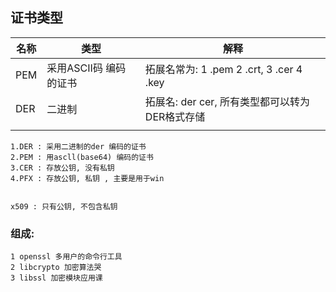 ## 证书类型

| 名称 | 类型                   | 解释                                           |
| ---- | ---------------------- | ---------------------------------------------- |
| PEM  | 采用ASCII码 编码的证书 | 拓展名常为: 1 .pem 2 .crt, 3 .cer 4 .key       |
| DER  | 二进制                 | 拓展名: der cer, 所有类型都可以转为DER格式存储 |
|      |                        |                                                |



    1.DER : 采用二进制的der 编码的证书
    2.PEM : 用ascll(base64) 编码的证书
    3.CER : 存放公钥, 没有私钥
    4.PFX : 存放公钥, 私钥 , 主要是用于win


    x509 : 只有公钥, 不包含私钥


### 组成: 
    1 openssl 多用户的命令行工具
    2 libcrypto 加密算法哭
    3 libssl 加密模块应用课
